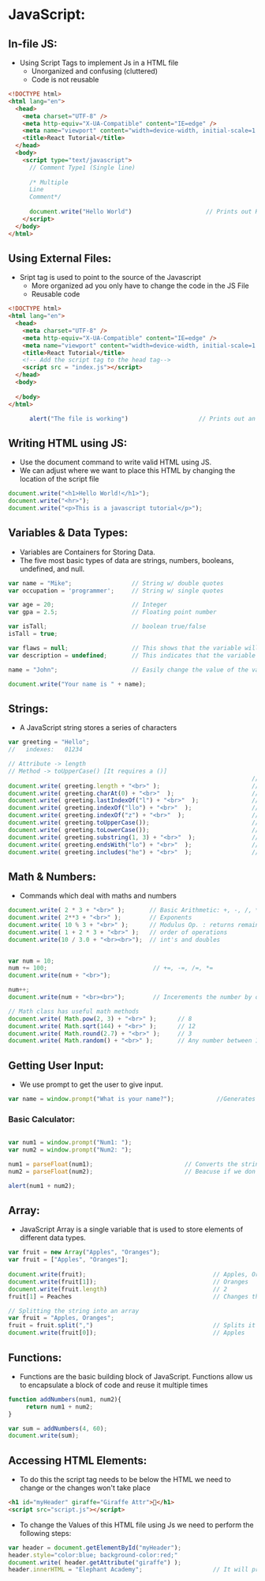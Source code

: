 # JavaScript:
## In-file JS:
- Using Script Tags to implement Js in a HTML file
  - Unorganized and confusing (cluttered)
  - Code is not reusable

```html
<!DOCTYPE html>
<html lang="en">
  <head>
    <meta charset="UTF-8" />
    <meta http-equiv="X-UA-Compatible" content="IE=edge" />
    <meta name="viewport" content="width=device-width, initial-scale=1.0" />
    <title>React Tutorial</title>
  </head>
  <body>
    <script type="text/javascript">
      // Comment Type1 (Single line)
      
      /* Multiple
      Line
      Comment*/
      
      document.write("Hello World")                     // Prints out Hello World on the WB
    </script>
  </body>
</html>
```

## Using External Files:
- Sript tag is used to point to the source of the Javascript
  - More organized ad you only have to change the code in the JS File
  - Reusable code

```html
<!DOCTYPE html>
<html lang="en">
  <head>
    <meta charset="UTF-8" />
    <meta http-equiv="X-UA-Compatible" content="IE=edge" />
    <meta name="viewport" content="width=device-width, initial-scale=1.0" />
    <title>React Tutorial</title>
    <!-- Add the script tag to the head tag-->
    <script src = "index.js"></script>
  </head>
  <body>
    
  </body>
</html>
```
```js
      alert("The file is working")                    // Prints out an alert in the WB with the perticular message
```

## Writing HTML using JS:
- Use the document command to write valid HTML using JS.
- We can adjust where we want to place this HTML by changing the location of the script file
```js
document.write("<h1>Hello World!</h1>");
document.write("<hr>");
document.write("<p>This is a javascript tutorial</p>");
```
## Variables & Data Types:
- Variables are Containers for Storing Data.
- The five most basic types of data are strings, numbers, booleans, undefined, and null.
```js
var name = "Mike";                 // String w/ double quotes
var occupation = 'programmer';     // String w/ single quotes

var age = 20;                      // Integer
var gpa = 2.5;                     // Floating point number

var isTall;                        // boolean true/false
isTall = true;

var flaws = null;                  // This shows that the variable will not have any value
var description = undefined;       // This indicates that the variable doesn't have a value yet (but might in the future).

name = "John";                     // Easily change the value of the variable

document.write("Your name is " + name);
```
## Strings:
- A JavaScript string stores a series of characters
```js
var greeting = "Hello";
//   indexes:   01234

// Attribute -> length
// Method -> toUpperCase() [It requires a ()]
                                                                     // OUTPUT:
document.write( greeting.length + "<br>" );                          // The length of the String
document.write( greeting.charAt(0) + "<br>"  );                      // Character at index 0 = H
document.write( greeting.lastIndexOf("l") + "<br>"  );               // Last Index of the substring  = 3
document.write( greeting.indexOf("llo") + "<br>"  );                 // Index of the substring  = 2
document.write( greeting.indexOf("z") + "<br>"  );                   // Error = -1
document.write( greeting.toUpperCase());                             // Converts the string to upper case = HELLO
document.write( greeting.toLowerCase());                             // Converts the string to lower case = hello
document.write( greeting.substring(1, 3) + "<br>"  );                // Returns substring between the index - last index = el
document.write( greeting.endsWith("lo") + "<br>"  );                 // Returns boolean value = True
document.write( greeting.includes("he") + "<br>"  );                 // Checks if substring passed is preset = True
```

## Math & Numbers:
- Commands which deal with maths and numbers
```js
document.write( 2 * 3 + "<br>" );       // Basic Arithmetic: +, -, /, *
document.write( 2**3 + "<br>" );        // Exponents
document.write( 10 % 3 + "<br>" );      // Modulus Op. : returns remainder of 10/3
document.write( 1 + 2 * 3 + "<br>" );   // order of operations
document.write(10 / 3.0 + "<br><br>");  // int's and doubles


var num = 10;
num += 100;                              // +=, -=, /=, *=
document.write(num + "<br>");

num++;
document.write(num + "<br><br>");        // Incerements the number by one 

// Math class has useful math methods
document.write( Math.pow(2, 3) + "<br>" );      // 8
document.write( Math.sqrt(144) + "<br>" );      // 12
document.write( Math.round(2.7) + "<br>" );     // 3
document.write( Math.random() + "<br>" );       // Any number between 1 and 0 (decimal randoms)
```

## Getting User Input:
-  We use prompt to get the user to give input.
```js
var name = window.prompt("What is your name?");            //Generates a prompt box for the user to enter data
```
### Basic Calculator:
```js

var num1 = window.prompt("Num1: ");
var num2 = window.prompt("Num2: ");

num1 = parseFloat(num1);                          // Converts the string into float
num2 = parseFloat(num2);                          // Beacuse if we don't 2+3 = 23 (string concatenation) 

alert(num1 + num2);
```

## Array:
- JavaScript Array is a single variable that is used to store elements of different data types.
```js
var fruit = new Array("Apples", "Oranges");
var fruit = ["Apples", "Oranges"];
                  
document.write(fruit);                                    // Apples, Oranges
document.write(fruit[1]);                                 // Oranges
document.write(fruit.length)                              // 2
fruit[1] = Peaches                                        // Changes the value of Oranges to Peaches

// Splitting the string into an array
var fruit = "Apples, Oranges";
fruit = fruit.split(",")                                  // Splits it according to a specific element
document.write(fruit[0]);                                 // Apples
```

## Functions:
- Functions are the basic building block of JavaScript. Functions allow us to encapsulate a block of code and reuse it multiple times
```js
function addNumbers(num1, num2){
     return num1 + num2;
}

var sum = addNumbers(4, 60);
document.write(sum);
```

## Accessing HTML Elements:
- To do this the script tag needs to be below the HTML we need to change or the changes won't take place
```html
<h1 id="myHeader" giraffe="Giraffe Attr">🦒</h1>
<script src="script.js"></script>
```
- To change the Values of this HTML file using Js we need to perform the following steps:
```js
var header = document.getElementById("myHeader");
header.style="color:blue; background-color:red;"
document.write( header.getAttribute("giraffe") );
header.innerHTML = "Elephant Academy";                    // It will print Elephat Academy in place of the previous HTML
```
